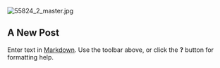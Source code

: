 ![55824_2_master.jpg]({{site.baseurl}}/images/55824_2_master.jpg)
## A New Post

Enter text in [Markdown](http://daringfireball.net/projects/markdown/). Use the toolbar above, or click the **?** button for formatting help.
